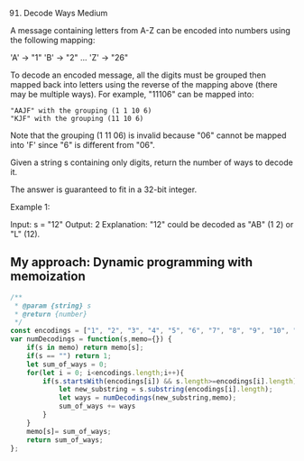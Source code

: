 91. Decode Ways
Medium

A message containing letters from A-Z can be encoded into numbers using the following mapping:

'A' -> "1"
'B' -> "2"
...
'Z' -> "26"

To decode an encoded message, all the digits must be grouped then mapped back into letters using the reverse of the mapping above (there may be multiple ways). For example, "11106" can be mapped into:

    "AAJF" with the grouping (1 1 10 6)
    "KJF" with the grouping (11 10 6)

Note that the grouping (1 11 06) is invalid because "06" cannot be mapped into 'F' since "6" is different from "06".

Given a string s containing only digits, return the number of ways to decode it.

The answer is guaranteed to fit in a 32-bit integer.

 
Example 1:

Input: s = "12"
Output: 2
Explanation: "12" could be decoded as "AB" (1 2) or "L" (12).


## My approach: Dynamic programming with memoization
```javascript
/**
 * @param {string} s
 * @return {number}
 */
const encodings = ["1", "2", "3", "4", "5", "6", "7", "8", "9", "10", "11", "12", "13", "14", "15","16", "17", "18", "19", "20", "21", "22","23", "24", "25", "26"];
var numDecodings = function(s,memo={}) {
    if(s in memo) return memo[s];
    if(s == "") return 1;
    let sum_of_ways = 0;
    for(let i = 0; i<encodings.length;i++){
        if(s.startsWith(encodings[i]) && s.length>=encodings[i].length){
            let new_substring = s.substring(encodings[i].length);
            let ways = numDecodings(new_substring,memo);
            sum_of_ways += ways
        }
    }
    memo[s]= sum_of_ways;
    return sum_of_ways;
};
```
